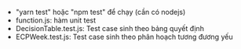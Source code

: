 - "yarn test" hoặc "npm test" để chạy (cần có nodejs)
- function.js: hàm unit test
- DecisionTable.test.js: Test case sinh theo bảng quyết định
- ECPWeek.test.js: Test case sinh theo phân hoạch tương đương yếu